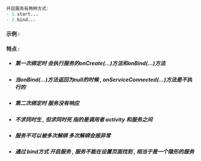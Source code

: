 ```java
开启服务有两种方式:
- 1.start...
- 2.bind...
```

#### 示例 :

#### 特点 :

* ##### 第一次绑定时 会执行服务的onCreate\(...\)方法和onBind\(...\)方法
* ##### 当onBind\(...\)方法返回为null的时候 , onServiceConnected\(...\)方法是不执行的
* ##### 第二次绑定时  服务没有响应
* ##### 不求同时生 , 但求同时死  指的是调用者 activity 和服务之间
* ##### 服务不可以被多次解绑 多次解绑会报异常
* ##### 通过 bind方式 开启服务 , 服务不能在设置页面找到 , 相当于是一个隐形的服务



